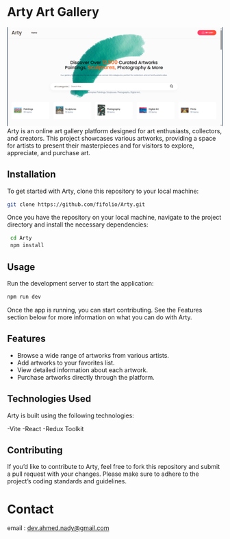 # Arty Art Gallery

![Arty Gallery](./src/assets/111.png)
Arty is an online art gallery platform designed for art enthusiasts, collectors, and creators. This project showcases various artworks, providing a space for artists to present their masterpieces and for visitors to explore, appreciate, and purchase art.

## Installation

To get started with Arty, clone this repository to your local machine:

```bash
git clone https://github.com/fifolio/Arty.git
```

Once you have the repository on your local machine, navigate to the project directory and install the necessary dependencies:
```bash
 cd Arty
 npm install
```
## Usage
Run the development server to start the application:
```bash
npm run dev
```
Once the app is running, you can start contributing. See the Features section below for more information on what you can do with Arty.

## Features
- Browse a wide range of artworks from various artists.
- Add artworks to your favorites list.
- View detailed information about each artwork.
- Purchase artworks directly through the platform.

## Technologies Used
Arty is built using the following technologies:

-Vite
-React
-Redux Toolkit

## Contributing

If you’d like to contribute to Arty, feel free to fork this repository and submit a pull request with your changes. Please make sure to adhere to the project’s coding standards and guidelines.


# Contact
email : dev.ahmed.nady@gmail.com